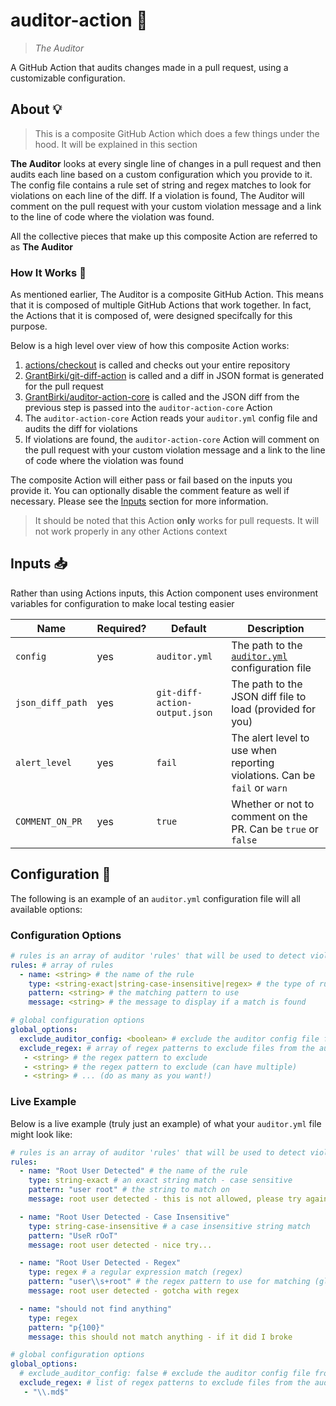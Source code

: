 # auditor-action 👮

> *The Auditor*

A GitHub Action that audits changes made in a pull request, using a customizable configuration.

## About 💡

> This is a composite GitHub Action which does a few things under the hood. It will be explained in this section

**The Auditor** looks at every single line of changes in a pull request and then audits each line based on a custom configuration which you provide to it. The config file contains a rule set of string and regex matches to look for violations on each line of the diff. If a violation is found, The Auditor will comment on the pull request with your custom violation message and a link to the line of code where the violation was found.

All the collective pieces that make up this composite Action are referred to as **The Auditor**

### How It Works 🔨

As mentioned earlier, The Auditor is a composite GitHub Action. This means that it is composed of multiple GitHub Actions that work together. In fact, the Actions that it is composed of, were designed specifcally for this purpose.

Below is a high level over view of how this composite Action works:

1. [actions/checkout](https://github.com/actions/checkout) is called and checks out your entire repository
2. [GrantBirki/git-diff-action](https://github.com/GrantBirki/git-diff-action) is called and a diff in JSON format is generated for the pull request
3. [GrantBirki/auditor-action-core](https://github.com/GrantBirki/auditor-action-core) is called and the JSON diff from the previous step is passed into the `auditor-action-core` Action
4. The `auditor-action-core` Action reads your `auditor.yml` config file and audits the diff for violations
5. If violations are found, the `auditor-action-core` Action will comment on the pull request with your custom violation message and a link to the line of code where the violation was found

The composite Action will either pass or fail based on the inputs you provide it. You can optionally disable the comment feature as well if necessary. Please see the [Inputs](#inputs-) section for more information.

> It should be noted that this Action **only** works for pull requests. It will not work properly in any other Actions context

## Inputs 📥

Rather than using Actions inputs, this Action component uses environment variables for configuration to make local testing easier

| Name | Required? | Default | Description |
| --- | --- | --- | --- |
| `config` | yes | `auditor.yml` | The path to the [`auditor.yml`](#configuration-) configuration file |
| `json_diff_path` | yes | `git-diff-action-output.json` | The path to the JSON diff file to load (provided for you) |
| `alert_level` | yes | `fail` | The alert level to use when reporting violations. Can be `fail` or `warn` |
| `COMMENT_ON_PR` | yes | `true` | Whether or not to comment on the PR. Can be `true` or `false` |

## Configuration 📝

The following is an example of an `auditor.yml` configuration file will all available options:

### Configuration Options

```yaml
# rules is an array of auditor 'rules' that will be used to detect violations
rules: # array of rules
  - name: <string> # the name of the rule
    type: <string-exact|string-case-insensitive|regex> # the type of rule
    pattern: <string> # the matching pattern to use
    message: <string> # the message to display if a match is found

# global configuration options
global_options:
  exclude_auditor_config: <boolean> # exclude the auditor config file from the audit (this file) - default is true
  exclude_regex: # array of regex patterns to exclude files from the audit globally
   - <string> # the regex pattern to exclude
   - <string> # the regex pattern to exclude (can have multiple)
   - <string> # ... (do as many as you want!)
```

### Live Example

Below is a live example (truly just an example) of what your `auditor.yml` file might look like:

```yaml
# rules is an array of auditor 'rules' that will be used to detect violations
rules:
  - name: "Root User Detected" # the name of the rule
    type: string-exact # an exact string match - case sensitive
    pattern: "user root" # the string to match on
    message: root user detected - this is not allowed, please try again # the message to display if a match is found

  - name: "Root User Detected - Case Insensitive"
    type: string-case-insensitive # a case insensitive string match
    pattern: "UseR rOoT"
    message: root user detected - nice try...

  - name: "Root User Detected - Regex"
    type: regex # a regular expression match (regex)
    pattern: "user\\s+root" # the regex pattern to use for matching (global matchl for the line contents)
    message: root user detected - gotcha with regex

  - name: "should not find anything"
    type: regex
    pattern: "p{100}"
    message: this should not match anything - if it did I broke

# global configuration options
global_options:
  # exclude_auditor_config: false # exclude the auditor config file from the audit (this file) - default is true
  exclude_regex: # list of regex patterns to exclude files from the audit globally
   - "\\.md$"
```
